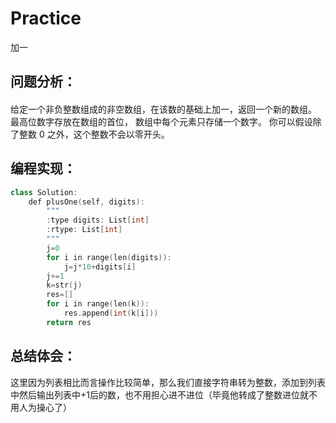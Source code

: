# Practice
 加一
## 问题分析：
#### 
给定一个非负整数组成的非空数组，在该数的基础上加一，返回一个新的数组。
最高位数字存放在数组的首位， 数组中每个元素只存储一个数字。
你可以假设除了整数 0 之外，这个整数不会以零开头。
## 编程实现：
```C++
class Solution:
    def plusOne(self, digits):
        """
        :type digits: List[int]
        :rtype: List[int]
        """
        j=0
        for i in range(len(digits)):
            j=j*10+digits[i]
        j+=1
        k=str(j)
        res=[]
        for i in range(len(k)):
            res.append(int(k[i]))
        return res          
```
## 总结体会：
这里因为列表相比而言操作比较简单，那么我们直接字符串转为整数，添加到列表中然后输出列表中+1后的数，也不用担心进不进位（毕竟他转成了整数进位就不用人为操心了）
